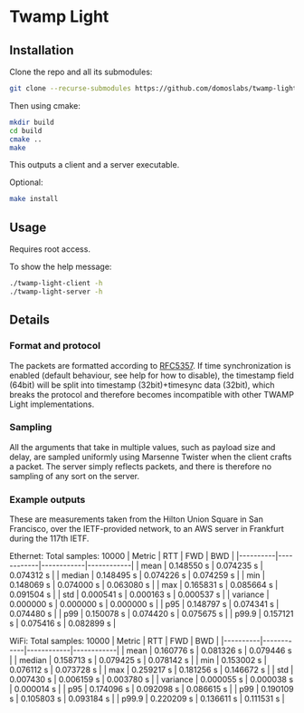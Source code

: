 # Twamp Light

## Installation
Clone the repo and all its submodules:
```bash
git clone --recurse-submodules https://github.com/domoslabs/twamp-light.git 
```
Then using cmake:
```bash
mkdir build
cd build
cmake ..
make
```
This outputs a client and a server executable.

Optional:
```bash
make install
```
## Usage
Requires root access.

To show the help message:
```bash
./twamp-light-client -h
./twamp-light-server -h
```
## Details
### Format and protocol
The packets are formatted according to [RFC5357](https://datatracker.ietf.org/doc/html/rfc5357#page-23). 
If time synchronization is enabled (default behaviour, see help for how to disable), the timestamp field (64bit) will be split into timestamp (32bit)+timesync data (32bit),
which breaks the protocol and therefore becomes incompatible with other TWAMP Light implementations.

### Sampling
All the arguments that take in multiple values, such as payload size and delay, 
are sampled uniformly using Marsenne Twister when the client crafts a packet.
The server simply reflects packets, and there is therefore no sampling of any sort on the server.

### Example outputs

These are measurements taken from the Hilton Union Square in San Francisco, over the IETF-provided network, to an AWS server in Frankfurt during the 117th IETF.

Ethernet:
Total samples: 10000
| Metric   | RTT        | FWD        | BWD        |
|----------|------------|------------|------------|
| mean     | 0.148550 s | 0.074235 s | 0.074312 s |
| median   | 0.148495 s | 0.074226 s | 0.074259 s |
| min      | 0.148069 s | 0.074000 s | 0.063080 s |
| max      | 0.165831 s | 0.085664 s | 0.091504 s |
| std      | 0.000541 s | 0.000163 s | 0.000537 s |
| variance | 0.000000 s | 0.000000 s | 0.000000 s |
| p95      | 0.148797 s | 0.074341 s | 0.074480 s |
| p99      | 0.150078 s | 0.074420 s | 0.075675 s |
| p99.9    | 0.157121 s | 0.075416 s | 0.082899 s |


 WiFi:
 Total samples: 10000
| Metric   | RTT        | FWD        | BWD        |
|----------|------------|------------|------------|
| mean     | 0.160776 s | 0.081326 s | 0.079446 s |
| median   | 0.158713 s | 0.079425 s | 0.078142 s |
| min      | 0.153002 s | 0.076112 s | 0.073728 s |
| max      | 0.259217 s | 0.181256 s | 0.146672 s |
| std      | 0.007430 s | 0.006159 s | 0.003780 s |
| variance | 0.000055 s | 0.000038 s | 0.000014 s |
| p95      | 0.174096 s | 0.092098 s | 0.086615 s |
| p99      | 0.190109 s | 0.105803 s | 0.093184 s |
| p99.9    | 0.220209 s | 0.136611 s | 0.111531 s |
